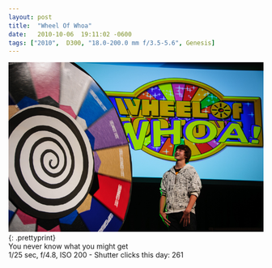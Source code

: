 ```yaml
---
layout: post
title:  "Wheel Of Whoa"
date:   2010-10-06  19:11:02 -0600
tags: ["2010",  D300, "18.0-200.0 mm f/3.5-5.6", Genesis]
---
```

![:title](/images/2010/2010_0610_DSC_1662.jpg)
{: .prettyprint}  
You never know what you might get  
1/25 sec, f/4.8, ISO 200 - Shutter clicks this day: 261